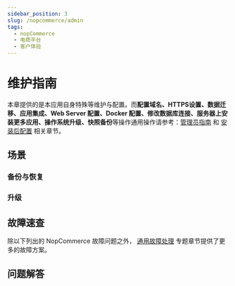 ```yaml
---
sidebar_position: 3
slug: /nopcommerce/admin
tags:
  - nopCommerce
  - 电商平台
  - 客户体验
---
```


# 维护指南

本章提供的是本应用自身特殊等维护与配置。而**配置域名、HTTPS设置、数据迁移、应用集成、Web Server 配置、Docker 配置、修改数据库连接、服务器上安装更多应用、操作系统升级、快照备份**等操作通用操作请参考：[管理员指南](../administrator) 和 [安装后配置](../installation/setup/) 相关章节。

## 场景

### 备份与恢复

### 升级


## 故障速查

除以下列出的 NopCommerce 故障问题之外， [通用故障处理](../troubleshooting) 专题章节提供了更多的故障方案。 

## 问题解答
